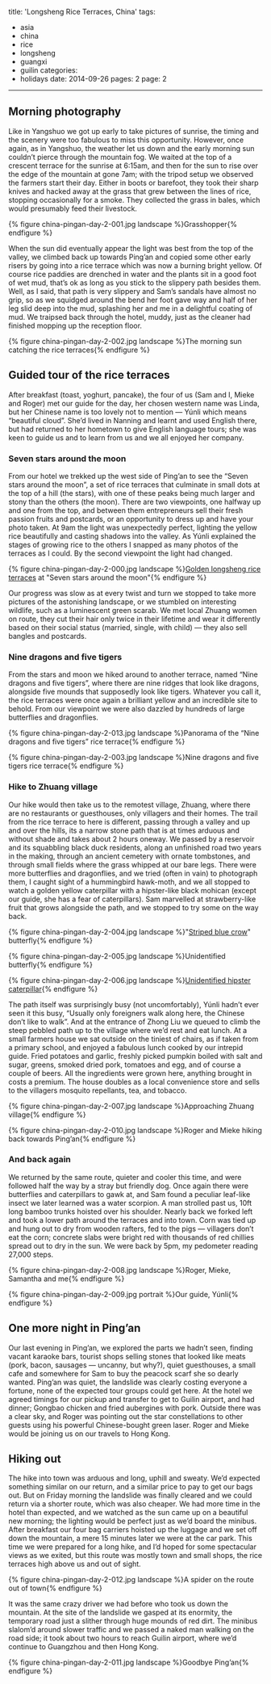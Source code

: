 title: 'Longsheng Rice Terraces, China'
tags:
  - asia
  - china
  - rice
  - longsheng
  - guangxi
  - guilin
categories:
  - holidays
date: 2014-09-26
pages: 2
page: 2
---

## Morning photography

Like in Yangshuo we got up early to take pictures of sunrise, the timing and the scenery were too fabulous to miss this opportunity. However, once again, as in Yangshuo, the weather let us down and the early morning sun couldn’t pierce through the mountain fog. We waited at the top of a crescent terrace for the sunrise at 6:15am, and then for the sun to rise over the edge of the mountain at gone 7am; with the tripod setup we observed the farmers start their day. Either in boots or barefoot, they took their sharp knives and hacked away at the grass that grew between the lines of rice, stopping occasionally for a smoke. They collected the grass in bales, which would presumably feed their livestock.

{% figure china-pingan-day-2-001.jpg landscape %}Grasshopper{% endfigure %}

When the sun did eventually appear the light was best from the top of the valley, we climbed back up towards Ping’an and copied some other early risers by going into a rice terrace which was now a burning bright yellow. Of course rice paddies are drenched in water and the plants sit in a good foot of wet mud, that’s ok as long as you stick to the slippery path besides them. Well, as I said, that path is very slippery and Sam’s sandals have almost no grip, so as we squidged around the bend her foot gave way and half of her leg slid deep into the mud, splashing her and me in a delightful coating of mud. We traipsed back through the hotel, muddy, just as the cleaner had finished mopping up the reception floor.

{% figure china-pingan-day-2-002.jpg landscape %}The morning sun catching the rice terraces{% endfigure %}

## Guided tour of the rice terraces

After breakfast (toast, yoghurt, pancake), the four of us (Sam and I, Mieke and Roger) met our guide for the day, her chosen western name was Linda, but her Chinese name is too lovely not to mention — Yúnli which means “beautiful cloud”. She’d lived in Nanning and learnt and used English there, but had returned to her hometown to give English language tours; she was keen to guide us and to learn from us and we all enjoyed her company.

### Seven stars around the moon

From our hotel we trekked up the west side of Ping’an to see the “Seven stars around the moon”, a set of rice terraces that culminate in small dots at the top of a hill (the stars), with one of these peaks being much larger and stony than the others (the moon). There are two viewpoints, one halfway up and one from the top, and between them entrepreneurs sell their fresh passion fruits and postcards, or an opportunity to dress up and have your photo taken. At 9am the light was unexpectedly perfect, lighting the yellow rice beautifully and casting shadows into the valley. As Yúnli explained the stages of growing rice to the others I snapped as many photos of the terraces as I could. By the second viewpoint the light had changed.

{% figure china-pingan-day-2-000.jpg landscape %}[Golden longsheng rice terraces](https://500px.com/photo/87435759/golden-rice-terraces-by-paul-hayes) at "Seven stars around the moon"{% endfigure %}

Our progress was slow as at every twist and turn we stopped to take more pictures of the astonishing landscape, or we stumbled on interesting wildlife, such as a luminescent green scarab. We met local Zhuang women on route, they cut their hair only twice in their lifetime and wear it differently based on their social status (married, single, with child) — they also sell bangles and postcards.

### Nine dragons and five tigers

From the stars and moon we hiked around to another terrace, named “Nine dragons and five tigers”, where there are nine ridges that look like dragons, alongside five mounds that supposedly look like tigers. Whatever you call it, the rice terraces were once again a brilliant yellow and an incredible site to behold. From our viewpoint we were also dazzled by hundreds of large butterflies and dragonflies.

{% figure china-pingan-day-2-013.jpg landscape %}Panorama of the “Nine dragons and five tigers” rice terrace{% endfigure %}

{% figure china-pingan-day-2-003.jpg landscape %}Nine dragons and five tigers rice terrace{% endfigure %}

### Hike to Zhuang village

Our hike would then take us to the remotest village, Zhuang, where there are no restaurants or guesthouses, only villagers and their homes. The trail from the rice terrace to here is different, passing through a valley and up and over the hills, its a narrow stone path that is at times arduous and without shade and takes about 2 hours oneway. We passed by a reservoir and its squabbling black duck residents, along an unfinished road two years in the making, through an ancient cemetery with ornate tombstones, and through small fields where the grass whipped at our bare legs. There were more butterflies and dragonflies, and we tried (often in vain) to photograph them, I caught sight of a hummingbird hawk-moth, and we all stopped to watch a golden yellow caterpillar with a hipster-like black mohican (except our guide, she has a fear of caterpillars). Sam marvelled at strawberry-like fruit that grows alongside the path, and we stopped to try some on the way back.

{% figure china-pingan-day-2-004.jpg landscape %}"[Striped blue crow](http://www.projectnoah.org/spottings/876806003)" butterfly{% endfigure %}

{% figure china-pingan-day-2-005.jpg landscape %}Unidentified butterfly{% endfigure %}

{% figure china-pingan-day-2-006.jpg landscape %}[Unidentified hipster caterpillar](http://www.projectnoah.org/spottings/883136003){% endfigure %}

The path itself was surprisingly busy (not uncomfortably), Yúnli hadn’t ever seen it this busy, “Usually only foreigners walk along here, the Chinese don’t like to walk”. And at the entrance of Zhong Liu we queued to climb the steep pebbled path up to the village where we’d rest and eat lunch. At a small farmers house we sat outside on the tiniest of chairs, as if taken from a primary school, and enjoyed a fabulous lunch cooked by our intrepid guide. Fried potatoes and garlic, freshly picked pumpkin boiled with salt and sugar, greens, smoked dried pork, tomatoes and egg, and of course a couple of beers. All the ingredients were grown here, anything brought in costs a premium. The house doubles as a local convenience store and sells to the villagers mosquito repellants, tea, and tobacco.

{% figure china-pingan-day-2-007.jpg landscape %}Approaching Zhuang village{% endfigure %}

{% figure china-pingan-day-2-010.jpg landscape %}Roger and Mieke hiking back towards Ping’an{% endfigure %}

### And back again

We returned by the same route, quieter and cooler this time, and were followed half the way by a stray but friendly dog. Once again there were butterflies and caterpillars to gawk at, and Sam found a peculiar leaf-like insect we later learned was a water scorpion. A man strolled past us, 10ft long bamboo trunks hoisted over his shoulder. Nearly back we forked left and took a lower path around the terraces and into town. Corn was tied up and hung out to dry from wooden rafters, fed to the pigs — villagers don’t eat the corn; concrete slabs were bright red with thousands of red chillies spread out to dry in the sun. We were back by 5pm, my pedometer reading 27,000 steps.

{% figure china-pingan-day-2-008.jpg landscape %}Roger, Mieke, Samantha and me{% endfigure %}

{% figure china-pingan-day-2-009.jpg portrait %}Our guide, Yúnli{% endfigure %}

## One more night in Ping’an

Our last evening in Ping’an, we explored the parts we hadn’t seen, finding vacant karaoke bars, tourist shops selling stones that looked like meats (pork, bacon, sausages — uncanny, but why?), quiet guesthouses, a small cafe and somewhere for Sam to buy the peacock scarf she so dearly wanted. Ping’an was quiet, the landslide was clearly costing everyone a fortune, none of the expected tour groups could get here. At the hotel we agreed timings for our pickup and transfer to get to Guilin airport, and had dinner; Gongbao chicken and fried aubergines with pork. Outside there was a clear sky, and Roger was pointing out the star constellations to other guests using his powerful Chinese-bought green laser. Roger and Mieke would be joining us on our travels to Hong Kong.

## Hiking out

The hike into town was arduous and long, uphill and sweaty. We’d expected something similar on our return, and a similar price to pay to get our bags out. But on Friday morning the landslide was finally cleared and we could return via a shorter route, which was also cheaper. We had more time in the hotel than expected, and we watched as the sun came up on a beautiful new morning; the lighting would be perfect just as we’d board the minibus. After breakfast our four bag carriers hoisted up the luggage and we set off down the mountain, a mere 15 minutes later we were at the car park. This time we were prepared for a long hike, and I’d hoped for some spectacular views as we exited, but this route was mostly town and small shops, the rice terraces high above us and out of sight.

{% figure china-pingan-day-2-012.jpg landscape %}A spider on the route out of town{% endfigure %}

It was the same crazy driver we had before who took us down the mountain. At the site of the landslide we gasped at its enormity, the temporary road just a slither through huge mounds of red dirt. The minibus slalom’d around slower traffic and we passed a naked man walking on the road side; it took about two hours to reach Guilin airport, where we’d continue to Guangzhou and then Hong Kong.

{% figure china-pingan-day-2-011.jpg landscape %}Goodbye Ping’an{% endfigure %}
